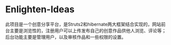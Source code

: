 # Enlighten-Ideas
此项目是一个创意分享平台，是Struts2和hibernate两大框架结合实现的，网站前台主要是浏览性的，注册用户可以上传发布自己的创意作品供他人浏览、评论等；
后台功能主要是管理用户，以及审核作品和一些权限的设置。
